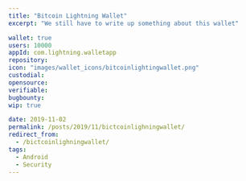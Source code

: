 ```yaml
---
title: "Bitcoin Lightning Wallet"
excerpt: "We still have to write up something about this wallet"

wallet: true
users: 10000
appId: com.lightning.walletapp
repository:
icon: "images/wallet_icons/bitcoinlightingwallet.png"
custodial:
opensource:
verifiable:
bugbounty:
wip: true

date: 2019-11-02
permalink: /posts/2019/11/bictcoinlighningwallet/
redirect_from:
  - /bictcoinlighningwallet/
tags:
  - Android
  - Security
---
```

